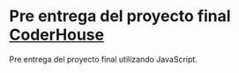 # Pre entrega del proyecto final [CoderHouse](https://www.coderhouse.com/online/carrera-online-desarrollo-fullstack)

Pre entrega del proyecto final utilizando JavaScript.

